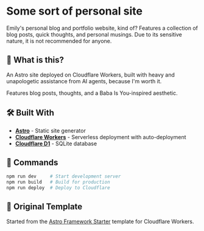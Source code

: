 # Some sort of personal site

Emily's personal blog and portfolio website, kind of? Features a collection of blog posts, quick thoughts, and personal musings. Due to its sensitive nature, it is not recommended for anyone.

## 🌟 What is this?

An Astro site deployed on Cloudflare Workers, built with heavy and unapologetic assistance from AI agents, because I'm worth it.

Features blog posts, thoughts, and a Baba Is You-inspired aesthetic.

## 🛠️ Built With

- **[Astro](https://astro.build)** - Static site generator
- **[Cloudflare Workers](https://workers.cloudflare.com)** - Serverless deployment with auto-deployment
- **[Cloudflare D1](https://developers.cloudflare.com/d1/)** - SQLite database

## 🧞 Commands

```bash
npm run dev     # Start development server
npm run build   # Build for production
npm run deploy  # Deploy to Cloudflare
```

## 📖 Original Template

Started from the [Astro Framework Starter](https://github.com/cloudflare/templates/tree/main/packages/astro) template for Cloudflare Workers.